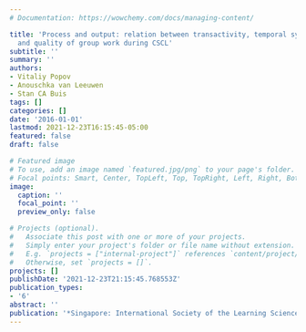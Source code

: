 ```yaml
---
# Documentation: https://wowchemy.com/docs/managing-content/

title: 'Process and output: relation between transactivity, temporal synchronicity,
  and quality of group work during CSCL'
subtitle: ''
summary: ''
authors:
- Vitaliy Popov
- Anouschka van Leeuwen
- Stan CA Buis
tags: []
categories: []
date: '2016-01-01'
lastmod: 2021-12-23T16:15:45-05:00
featured: false
draft: false

# Featured image
# To use, add an image named `featured.jpg/png` to your page's folder.
# Focal points: Smart, Center, TopLeft, Top, TopRight, Left, Right, BottomLeft, Bottom, BottomRight.
image:
  caption: ''
  focal_point: ''
  preview_only: false

# Projects (optional).
#   Associate this post with one or more of your projects.
#   Simply enter your project's folder or file name without extension.
#   E.g. `projects = ["internal-project"]` references `content/project/deep-learning/index.md`.
#   Otherwise, set `projects = []`.
projects: []
publishDate: '2021-12-23T21:15:45.768553Z'
publication_types:
- '6'
abstract: ''
publication: '*Singapore: International Society of the Learning Sciences*'
---
```


